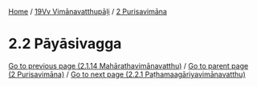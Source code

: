 
[Home](/) / [19Vv Vimānavatthupāḷi](../../19Vv.md) / [2 Purisavimāna](../2.md)

# 2.2 Pāyāsivagga


[Go to previous page (2.1.14 Mahārathavimānavatthu)](2.1/2.1.14.md) / [Go to parent page (2 Purisavimāna)](../2.md) / [Go to next page (2.2.1 Paṭhamaagāriyavimānavatthu)](2.2/2.2.1.md)


